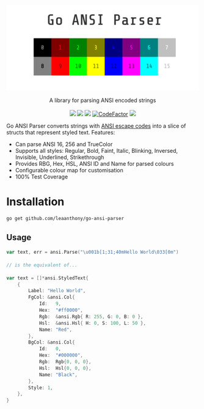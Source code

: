 
<p align="center" style="text-align: center">
   <img src="logo.png"><br/>
</p>
<p align="center">
   A library for parsing ANSI encoded strings<br/><br/>
   <a href="https://github.com/leaanthony/go-ansi-parser/blob/master/LICENSE"><img src="https://img.shields.io/badge/License-MIT-blue.svg"></a>
   <a href="https://goreportcard.com/report/github.com/leaanthony/go-ansi-parser"><img src="https://goreportcard.com/badge/github.com/leaanthony/go-ansi-parser"/></a>
   <a href="http://godoc.org/github.com/leaanthony/go-ansi-parser"><img src="https://img.shields.io/badge/godoc-reference-blue.svg"/></a>
   <a href="https://github.com/leaanthony/go-ansi-parser/issues"><img src="https://img.shields.io/badge/contributions-welcome-brightgreen.svg?style=flat" alt="CodeFactor" /></a>
   <a href="https://app.fossa.io/projects/git%2Bgithub.com%2Fleaanthony%2Fgo-ansi-parser?ref=badge_shield" alt="FOSSA Status"><img src="https://app.fossa.io/api/projects/git%2Bgithub.com%2Fleaanthony%2Fgo-ansi-parser.svg?type=shield"/></a>
</p>

Go ANSI Parser converts strings with [ANSI escape codes](https://en.wikipedia.org/wiki/ANSI_escape_code)
into a slice of structs that represent styled text. Features:

  * Can parse ANSI 16, 256 and TrueColor
  * Supports all styles: Regular, Bold, Faint, Italic, Blinking, Inversed, Invisible, Underlined, Strikethrough
  * Provides RBG, Hex, HSL, ANSI ID and Name for parsed colours
  * Configurable colour map for customisation
  * 100% Test Coverage

# Installation
```shell
go get github.com/leaanthony/go-ansi-parser
```

## Usage

```go
var text, err = ansi.Parse("\u001b[1;31;40mHello World\033[0m")

// is the equivalent of...

var text = []*ansi.StyledText{
    {
        Label: "Hello World",
        FgCol: &ansi.Col{
            Id:   9,
            Hex:  "#ff0000",
            Rgb:  &ansi.Rgb{ R: 255, G: 0, B: 0 },
            Hsl:  &ansi.Hsl{ H: 0, S: 100, L: 50 },
            Name: "Red",
        },
        BgCol: &ansi.Col{
            Id:   0,
            Hex:  "#000000",
            Rgb:  Rgb{0, 0, 0},
            Hsl:  Hsl{0, 0, 0},
            Name: "Black",
        },
        Style: 1,
    },
}
```

